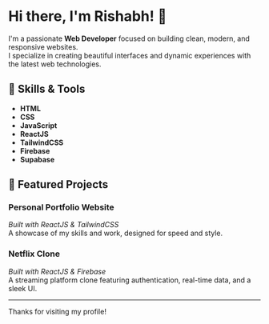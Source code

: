 # Hi there, I'm Rishabh! 👋

I'm a passionate **Web Developer** focused on building clean, modern, and responsive websites.  
I specialize in creating beautiful interfaces and dynamic experiences with the latest web technologies.

## 🚀 Skills & Tools

- **HTML**
- **CSS**
- **JavaScript**
- **ReactJS**
- **TailwindCSS**
- **Firebase**
- **Supabase**

## 💼 Featured Projects

### Personal Portfolio Website
_Built with ReactJS & TailwindCSS_  
A showcase of my skills and work, designed for speed and style.

### Netflix Clone
_Built with ReactJS & Firebase_  
A streaming platform clone featuring authentication, real-time data, and a sleek UI.

---

Thanks for visiting my profile!  
